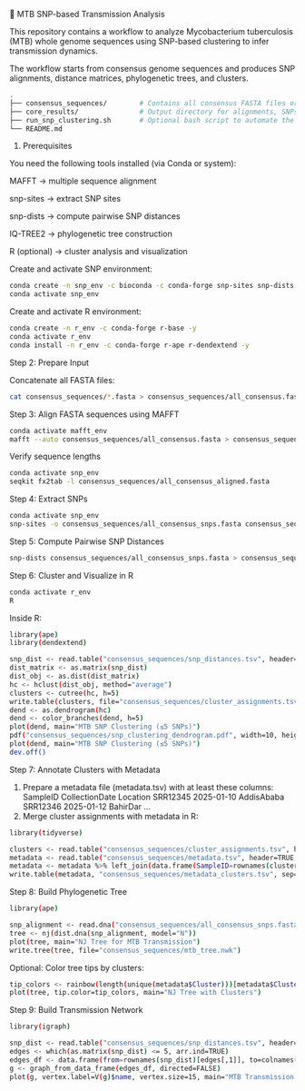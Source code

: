 🧬 MTB SNP-based Transmission Analysis

This repository contains a workflow to analyze Mycobacterium tuberculosis (MTB) whole genome sequences using SNP-based clustering to infer transmission dynamics.

The workflow starts from consensus genome sequences and produces SNP alignments, distance matrices, phylogenetic trees, and clusters.
```bash
.
├── consensus_sequences/        # Contains all consensus FASTA files or concatenated all_consensus.fasta
├── core_results/               # Output directory for alignments, SNPs, distances, and trees
├── run_snp_clustering.sh       # Optional bash script to automate the workflow
└── README.md
```

1. Prerequisites

You need the following tools installed (via Conda or system):

MAFFT → multiple sequence alignment

snp-sites → extract SNP sites

snp-dists → compute pairwise SNP distances

IQ-TREE2 → phylogenetic tree construction

R (optional) → cluster analysis and visualization


Create and activate SNP environment:
```bash
conda create -n snp_env -c bioconda -c conda-forge snp-sites snp-dists -y
conda activate snp_env
```
Create and activate R environment:

```bash
conda create -n r_env -c conda-forge r-base -y
conda activate r_env
conda install -n r_env -c conda-forge r-ape r-dendextend -y
```


Step 2: Prepare Input

Concatenate all FASTA files:
```bash
cat consensus_sequences/*.fasta > consensus_sequences/all_consensus.fasta
```
Step 3: Align FASTA sequences using MAFFT
```bash
conda activate mafft_env
mafft --auto consensus_sequences/all_consensus.fasta > consensus_sequences/all_consensus_aligned.fasta
```
Verify sequence lengths
```bash
conda activate snp_env
seqkit fx2tab -l consensus_sequences/all_consensus_aligned.fasta
```

Step 4: Extract SNPs
```bash
conda activate snp_env
snp-sites -o consensus_sequences/all_consensus_snps.fasta consensus_sequences/all_consensus_aligned.fasta
```
Step 5: Compute Pairwise SNP Distances
```bash
snp-dists consensus_sequences/all_consensus_snps.fasta > consensus_sequences/snp_distances.tsv
```
Step 6: Cluster and Visualize in R
```bash
conda activate r_env
R
```

Inside R:
```bash
library(ape)
library(dendextend)

snp_dist <- read.table("consensus_sequences/snp_distances.tsv", header=TRUE, row.names=1, check.names=FALSE, sep="\t")
dist_matrix <- as.matrix(snp_dist)
dist_obj <- as.dist(dist_matrix)
hc <- hclust(dist_obj, method="average")
clusters <- cutree(hc, h=5)
write.table(clusters, file="consensus_sequences/cluster_assignments.tsv", sep="\t", quote=FALSE, col.names=NA)
dend <- as.dendrogram(hc)
dend <- color_branches(dend, h=5)
plot(dend, main="MTB SNP Clustering (≤5 SNPs)")
pdf("consensus_sequences/snp_clustering_dendrogram.pdf", width=10, height=8)
plot(dend, main="MTB SNP Clustering (≤5 SNPs)")
dev.off()
```

Step 7: Annotate Clusters with Metadata

1. Prepare a metadata file (metadata.tsv) with at least these columns:
SampleID    CollectionDate    Location
SRR12345    2025-01-10        AddisAbaba
SRR12346    2025-01-12        BahirDar
...
2. Merge cluster assignments with metadata in R:
```bash
library(tidyverse)

clusters <- read.table("consensus_sequences/cluster_assignments.tsv", header=FALSE, row.names=1, sep="\t")
metadata <- read.table("consensus_sequences/metadata.tsv", header=TRUE, sep="\t")
metadata <- metadata %>% left_join(data.frame(SampleID=rownames(clusters), Cluster=clusters[,1]), by="SampleID")
write.table(metadata, "consensus_sequences/metadata_clusters.tsv", sep="\t", quote=FALSE, row.names=FALSE)
```

Step 8: Build Phylogenetic Tree
```bash
library(ape)

snp_alignment <- read.dna("consensus_sequences/all_consensus_snps.fasta", format="fasta")
tree <- nj(dist.dna(snp_alignment, model="N"))
plot(tree, main="NJ Tree for MTB Transmission")
write.tree(tree, file="consensus_sequences/mtb_tree.nwk")
```
Optional: Color tree tips by clusters:
```bash
tip_colors <- rainbow(length(unique(metadata$Cluster)))[metadata$Cluster]
plot(tree, tip.color=tip_colors, main="NJ Tree with Clusters")
```
Step 9: Build Transmission Network
```bash
library(igraph)

snp_dist <- read.table("consensus_sequences/snp_distances.tsv", header=TRUE, row.names=1, check.names=FALSE, sep="\t")
edges <- which(as.matrix(snp_dist) <= 5, arr.ind=TRUE)
edges_df <- data.frame(from=rownames(snp_dist)[edges[,1]], to=colnames(snp_dist)[edges[,2]])
g <- graph_from_data_frame(edges_df, directed=FALSE)
plot(g, vertex.label=V(g)$name, vertex.size=15, main="MTB Transmission Network (≤5 SNPs)")
```




